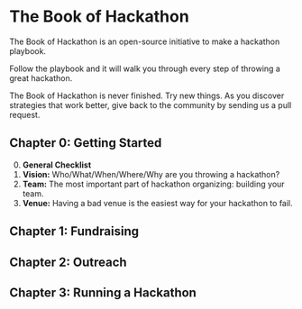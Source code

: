 # The Book of Hackathon

The Book of Hackathon is an open-source initiative to make a hackathon playbook. 

Follow the playbook and it will walk you through every step of throwing a great hackathon.

The Book of Hackathon is never finished. Try new things. As you discover strategies that work better, give back to the community by sending us a pull request. 

## Chapter 0: Getting Started
0. **General Checklist**  
1. **Vision:** Who/What/When/Where/Why are you throwing a hackathon?  
2. **Team:** The most important part of hackathon organizing: building your team.  
3. **Venue:** Having a bad venue is the easiest way for your hackathon to fail.  

## Chapter 1: Fundraising 

## Chapter 2: Outreach

## Chapter 3: Running a Hackathon

